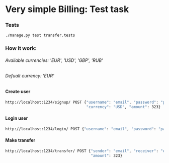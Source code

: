 # Very simple Billing: Test task


### Tests
```bash
./manage.py test transfer.tests
```

### How it work:
###### Available currencies: 'EUR', 'USD', 'GBP', 'RUB'
###### Defualt currency: 'EUR'

#### Create user
```bash
http://localhost:1234/signup/ POST {"username": "email", "password": "pass",
                                    "currency": "USD", "amount": 323}
``` 

#### Login user
```bash
http://localhost:1234/login/ POST {"username": "email", "password": "pass"}
``` 

#### Make transfer
```bash
http://localhost:1234/transfer/ POST {"sender": "email", "receiver": "email",
                                      "amount": 323}
``` 